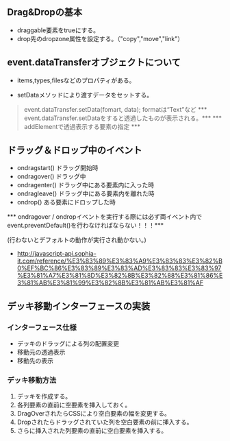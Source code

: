 ## Drag&Dropの基本
* draggable要素をtrueにする。
* drop先のdropzone属性を設定する。（"copy","move","link"）

## event.dataTransferオブジェクトについて

* items,types,filesなどのプロパティがある。

* setDataメソッドにより渡すデータをセットする。
> event.dataTransfer.setData(fomart, data);
> formatは“Text”など
*** event.dataTransfer.setDataをすると透過したものが表示される。***
*** addElementで透過表示する要素の指定 ***


## ドラッグ＆ドロップ中のイベント
* ondragstart() 	ドラッグ開始時
* ondragover()		ドラッグ中
* ondragenter()		ドラッグ中にある要素内に入った時
* ondragleave()		ドラッグ中にある要素内を離れた時
* ondrop()			ある要素にドロップした時
 
*** ondragover / ondropイベントを実行する際には必ず両イベント内でevent.preventDefault()を行わなければならない！！！***

(行わないとデフォルトの動作が実行され動かない。)


* http://javascript-api.sophia-it.com/reference/%E3%83%89%E3%83%A9%E3%83%83%E3%82%B0%EF%BC%86%E3%83%89%E3%83%AD%E3%83%83%E3%83%97%E3%81%A7%E3%81%8D%E3%82%8B%E3%82%88%E3%81%86%E3%81%AB%E3%81%99%E3%82%8B%E3%81%AB%E3%81%AF

## デッキ移動インターフェースの実装

### インターフェース仕様
* デッキのドラッグによる列の配置変更
* 移動元の透過表示 
* 移動先の表示

### デッキ移動方法
1. デッキを作成する。
2. 各列要素の直前に空要素を挿入しておく。
3. DragOverされたらCSSにより空白要素の幅を変更する。
4. Dropされたらドラッグされていた列を空白要素の前に挿入する。
5. さらに挿入された列要素の直前に空白要素を挿入する。
